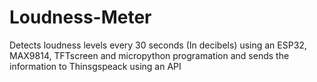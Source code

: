 # Loudness-Meter
Detects loudness levels every 30 seconds (In decibels) using an ESP32, MAX9814, TFTscreen and micropython programation and sends the information to Thinsgspeack using an API
